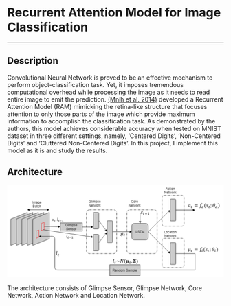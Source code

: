 # Recurrent Attention Model for Image Classification
---
## Description
Convolutional Neural Network is proved to be an effective mechanism to perform object-classification task. Yet, it imposes tremendous computational overhead while processing the image as it needs to read entire image to emit the prediction. [(Mnih et al. 2014)](https://arxiv.org/pdf/1406.6247.pdf) developed a Recurrent Attention Model (RAM) mimicking the retina-like structure that focuses attention to only those parts of the image which provide maximum information to accomplish the classification task. As demonstrated by the authors, this model achieves considerable accuracy when tested on MNIST dataset in three different settings, namely, ‘Centered Digits’, ‘Non-Centered Digits’ and ‘Cluttered Non-Centered Digits’. In this project, I implement this model as it is and study the results.

## Architecture
![Architecture](images/architecture.png "Architecture of the Recurrent Attention Model")

The architecture consists of Glimpse Sensor, Glimpse Network, Core Network, Action Network and Location Network.
